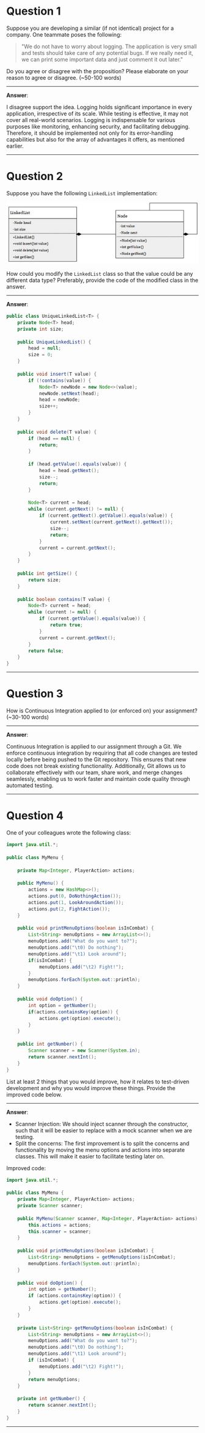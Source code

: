 # Question 1

Suppose you are developing a similar (if not identical) project for a company. One teammate poses the following:

> "We do not have to worry about logging. The application is very small and tests should take care of any potential bugs. If we really need it, we can print some important data and just comment it out later."

Do you agree or disagree with the proposition? Please elaborate on your reason to agree or disagree. (~50-100 words)

___

**Answer**:

I disagree support the idea. Logging holds significant importance in every application, irrespective of its scale. While testing is effective, it may not cover all real-world scenarios. Logging is indispensable for various purposes like monitoring, enhancing security, and facilitating debugging. Therefore, it should be implemented not only for its error-handling capabilities but also for the array of advantages it offers, as mentioned earlier.
___

# Question 2

Suppose you have the following `LinkedList` implementation:

![LinkedList](images/LinkedList.png)

How could you modify the `LinkedList` class so that the value could be any different data type? Preferably, provide the code of the modified class in the answer.
___

**Answer**:
```java
public class UniqueLinkedList<T> {
    private Node<T> head;
    private int size;

    public UniqueLinkedList() {
        head = null;
        size = 0;
    }

    public void insert(T value) {
        if (!contains(value)) {
            Node<T> newNode = new Node<>(value);
            newNode.setNext(head);
            head = newNode;
            size++;
        }
    }

    public void delete(T value) {
        if (head == null) {
            return;
        }

        if (head.getValue().equals(value)) {
            head = head.getNext();
            size--;
            return;
        }

        Node<T> current = head;
        while (current.getNext() != null) {
            if (current.getNext().getValue().equals(value)) {
                current.setNext(current.getNext().getNext());
                size--;
                return;
            }
            current = current.getNext();
        }
    }

    public int getSize() {
        return size;
    }

    public boolean contains(T value) {
        Node<T> current = head;
        while (current != null) {
            if (current.getValue().equals(value)) {
                return true;
            }
            current = current.getNext();
        }
        return false;
    }
}
```

___

# Question 3

How is Continuous Integration applied to (or enforced on) your assignment? (~30-100 words)

___

**Answer**:

Continuous Integration is applied to our assignment through a Git. We enforce continuous integration by requiring that all code changes are tested locally before being pushed to the Git repository. This ensures that new code does not break existing functionality. Additionally, Git allows us to collaborate effectively with our team, share work, and merge changes seamlessly, enabling us to work faster and maintain code quality through automated testing.
___

# Question 4

One of your colleagues wrote the following class:

```java
import java.util.*;

public class MyMenu {

    private Map<Integer, PlayerAction> actions;

    public MyMenu() {
        actions = new HashMap<>();
        actions.put(0, DoNothingAction());
        actions.put(1, LookAroundAction());
        actions.put(2, FightAction());
    }

    public void printMenuOptions(boolean isInCombat) {
        List<String> menuOptions = new ArrayList<>();
        menuOptions.add("What do you want to?");
        menuOptions.add("\t0) Do nothing");
        menuOptions.add("\t1) Look around");
        if(isInCombat) {
            menuOptions.add("\t2) Fight!");
        }
        menuOptions.forEach(System.out::println);
    }

    public void doOption() {
        int option = getNumber();
        if(actions.containsKey(option)) {
            actions.get(option).execute();
        }
    }

    public int getNumber() {
        Scanner scanner = new Scanner(System.in);
        return scanner.nextInt();
    }
}
```
List at least 2 things that you would improve, how it relates to test-driven development and why you would improve these things. Provide the improved code below.

___

**Answer**:

- Scanner Injection: We should inject scanner through the constructor, such that it will be easier to replace with a mock scanner when we are testing.
- Split the concerns: The first improvement is to split the concerns and functionality by moving the menu options and actions into separate classes. This will make it easier to facilitate testing later on.


Improved code:

```java
import java.util.*;

public class MyMenu {
    private Map<Integer, PlayerAction> actions;
    private Scanner scanner;

    public MyMenu(Scanner scanner, Map<Integer, PlayerAction> actions) {
        this.actions = actions;
        this.scanner = scanner;
    }

    public void printMenuOptions(boolean isInCombat) {
        List<String> menuOptions = getMenuOptions(isInCombat);
        menuOptions.forEach(System.out::println);
    }

    public void doOption() {
        int option = getNumber();
        if (actions.containsKey(option)) {
            actions.get(option).execute();
        }
    }

    private List<String> getMenuOptions(boolean isInCombat) {
        List<String> menuOptions = new ArrayList<>();
        menuOptions.add("What do you want to?");
        menuOptions.add("\t0) Do nothing");
        menuOptions.add("\t1) Look around");
        if (isInCombat) {
            menuOptions.add("\t2) Fight!");
        }
        return menuOptions;
    }

    private int getNumber() {
        return scanner.nextInt();
    }
}

```
___